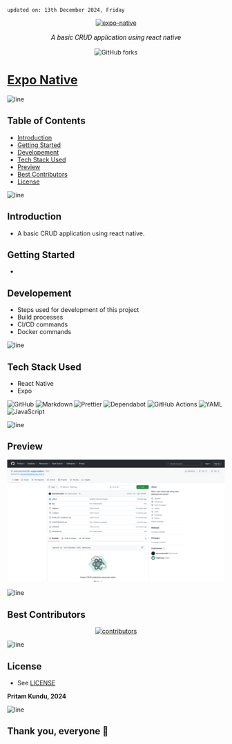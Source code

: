    updated on: 13th December 2024, Friday

<div align=center>
    <a href="https://github.com/warmachine028/expo-native">
        <img width="200" src="https://img.icons8.com/?size=1000&id=8g6WJkjf0vaP" alt="expo-native">
    </a>
    <p style="font-family: roboto, calibri; font-size:12pt; font-style:italic"> A basic CRUD application using react native </p>
    <a src="https://github.com/warmachine028/expo-native/forks">
        <img alt="GitHub forks" src="https://img.shields.io/github/forks/warmachine028/expo-native">
    </a>
</div>

# [Expo Native](https://github.com/warmachine028/expo-native)

![line]

## Table of Contents

- [Introduction](#introduction)
- [Getting Started](#getting-started)
- [Developement](#developement)
- [Tech Stack Used](#tech-stack-used)
- [Preview](#preview)
- [Best Contributors](#best-contributors)
- [License](#license)

![line]

## Introduction

- A basic CRUD application using react native.

## Getting Started

- 

## Developement

- Steps used for development of this project
- Build processes
- CI/CD commands
- Docker commands

![line]

## Tech Stack Used

- React Native
- Expo


![GitHub](https://img.shields.io/badge/github-%23121011.svg?style=for-the-badge&logo=github&logoColor=white) ![Markdown](https://img.shields.io/badge/markdown-%23000000.svg?style=for-the-badge&logo=markdown&logoColor=white) ![Prettier](https://img.shields.io/badge/prettier-1A2B34?style=for-the-badge&logo=prettier&logoColor=pink) ![Dependabot](https://img.shields.io/badge/dependabot-025E8C?style=for-the-badge&logo=dependabot&logoColor=white) ![GitHub Actions](https://img.shields.io/badge/github%20actions-%232671E5.svg?style=for-the-badge&logo=githubactions&logoColor=white) ![YAML](https://img.shields.io/badge/yaml-%23ffffff.svg?style=for-the-badge&logo=yaml&logoColor=151515) ![JavaScript](https://img.shields.io/badge/javascript-%23323330.svg?style=for-the-badge&logo=javascript&logoColor=%23F7DF1E)

![line]

## Preview

<picture align="center">
    <source media="(prefers-color-scheme: light)" srcset=".github/preview-light.png">
    <source media="(prefers-color-scheme: dark)" srcset=".github/preview-dark.png">
    <img src=".github/preview-light.png" alt="preview">
</picture>

![line]

## Best Contributors

<div align="center">
    <a href="https://github.com/warmachine028/expo-native/graphs/contributors">
        <img src="https://contrib.rocks/image?repo=warmachine028/expo-native" alt="contributors"/>
    </a>
</div>

![line]

## License

- See [LICENSE]

**Pritam Kundu, 2024**

![line]

## Thank you, everyone 💚

[icons]: https://icons8.com
[markdown-badges]: https://github.com/Ileriayo/markdown-badges
[custom-icons]: https://simpleicons.org
[line]: https://user-images.githubusercontent.com/75939390/137615281-3a875960-92cc-407f-97fe-fd2319bdb252.png
[License]: https://github.com/warmachine028/expo-native/blob/main/LICENSE

<!-- 13/12/24 -->
